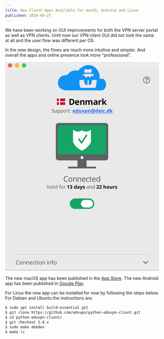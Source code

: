 ```yaml
---
title: New Client Apps Available for macOS, Android and Linux
published: 2020-08-27
---
```


We have been working on GUI improvements for both the VPN server portal as well
as VPN clients. Until now our VPN client GUI did not look the same at all
and the user flow was different per OS.

In the new design, the flows are much more intuitive and simpler. And overall 
the apps and online presence look more "professional".

![Let's Connect App](../img/new_apps_design.png)

The new macOS app has been published in the 
[App Store](https://apps.apple.com/app/lets-connect-vpn/id1486810037?mt=12). 
The new Android app has been published in 
[Google Play](https://play.google.com/store/apps/details?id=org.letsconnect_vpn.app)

For Linux the new app can be installed for now by following the steps below. 
For Debian and Ubuntu the instructions are:

    $ sudo apt install build-essential git
    $ git clone https://github.com/eduvpn/python-eduvpn-client.git
    $ cd python-eduvpn-client/
    $ git checkout 2.0.x
    $ sudo make debdev
    $ make lc
